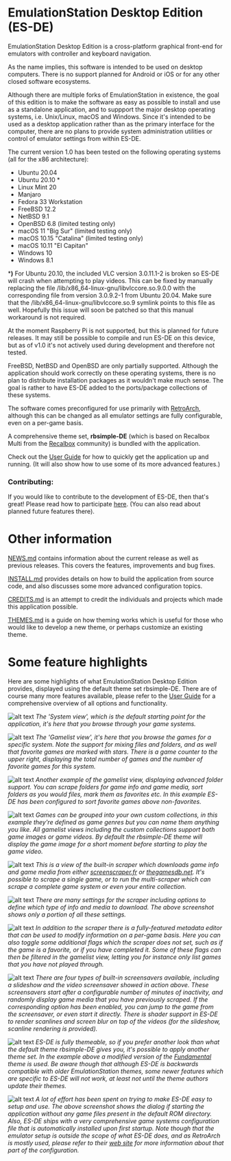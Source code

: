 EmulationStation Desktop Edition (ES-DE)
========================================

EmulationStation Desktop Edition is a cross-platform graphical front-end for emulators with controller and keyboard navigation.

As the name implies, this software is intended to be used on desktop computers. There is no support planned for Android or iOS or for any other closed software ecosystems.

Although there are multiple forks of EmulationStation in existence, the goal of this edition is to make the software as easy as possible to install and use as a standalone application, and to suppport the major desktop operating systems, i.e. Unix/Linux, macOS and Windows. Since it's intended to be used as a desktop application rather than as the primary interface for the computer, there are no plans to provide system administration utilities or control of emulator settings from within ES-DE.

The current version 1.0 has been tested on the following operating systems (all for the x86 architecture):

* Ubuntu 20.04
* Ubuntu 20.10 *
* Linux Mint 20
* Manjaro
* Fedora 33 Workstation
* FreeBSD 12.2
* NetBSD 9.1
* OpenBSD 6.8 (limited testing only)
* macOS 11 "Big Sur" (limited testing only)
* macOS 10.15 "Catalina" (limited testing only)
* macOS 10.11 "El Capitan"
* Windows 10
* Windows 8.1

***)** For Ubuntu 20.10, the included VLC version 3.0.11.1-2 is broken so ES-DE will crash when attempting to play videos. This can be fixed by manually replacing the file /lib/x86_64-linux-gnu/libvlccore.so.9.0.0 with the corresponding file from version 3.0.9.2-1 from Ubuntu 20.04. Make sure that the /lib/x86_64-linux-gnu/libvlccore.so.9 symlink points to this file as well. Hopefully this issue will soon be patched so that this manual workaround is not required.

At the moment Raspberry Pi is not supported, but this is planned for future releases. It may still be possible to compile and run ES-DE on this device, but as of v1.0 it's not actively used during development and therefore not tested.

FreeBSD, NetBSD and OpenBSD are only partially supported. Although the application should work correctly on these operating systems, there is no plan to distribute installation packages as it wouldn't make much sense. The goal is rather to have ES-DE added to the ports/package collections of these systems.

The software comes preconfigured for use primarily with [RetroArch](https://www.retroarch.com), although this can be changed as all emulator settings are fully configurable, even on a per-game basis.

A comprehensive theme set, **rbsimple-DE** (which is based on Recalbox Multi from the [Recalbox](https://www.recalbox.com) community) is bundled with the application.

Check out the [User Guide](USERGUIDE.md) for how to quickly get the application up and running. (It will also show how to use some of its more advanced features.)


### Contributing:

If you would like to contribute to the development of ES-DE, then that's great! Please read how to participate [here](CONTRIBUTING.md). (You can also read about planned future features there).


Other information
=================

[NEWS.md](NEWS.md) contains information about the current release as well as previous releases. This covers the features, improvements and bug fixes.

[INSTALL.md](INSTALL.md) provides details on how to build the application from source code, and also discusses some more advanced configuration topics.

[CREDITS.md](CREDITS.md) is an attempt to credit the individuals and projects which made this application possible.

[THEMES.md](THEMES.md) is a guide on how theming works which is useful for those who would like to develop a new theme, or perhaps customize an existing theme.

Some feature highlights
=======================

Here are some highlights of what EmulationStation Desktop Edition provides, displayed using the default theme set rbsimple-DE. There are of course many more features available, please refer to the [User Guide](USERGUIDE.md) for a comprehensive overview of all options and functionality.

![alt text](images/v1.0/es-de_v1.0_system_view.png "ES-DE System View")
_The 'System view', which is the default starting point for the application, it's here that you browse through your game systems._

![alt text](images/v1.0/es-de_v1.0_gamelist_view.png "ES-DE Gamelist View")
_The 'Gamelist view', it's here that you browse the games for a specific system. Note the support for mixing files and folders, and as well that favorite games are marked with stars. There is a game counter to the upper right, displaying the total number of games and the number of favorite games for this system._

![alt text](images/v1.0/es-de_v1.0_folder_support.png "ES-DE Folder Support")
_Another example of the gamelist view, displaying advanced folder support. You can scrape folders for game info and game media, sort folders as you would files, mark them as favorites etc. In this example ES-DE has been configured to sort favorite games above non-favorites._

![alt text](images/v1.0/es-de_v1.0_custom_collections.png "ES-DE Custom Collections")
_Games can be grouped into your own custom collections, in this example they're defined as game genres but you can name them anything you like. All gamelist views including the custom collections support both game images or game videos. By default the rbsimple-DE theme will display the game image for a short moment before starting to play the game video._

![alt text](images/v1.0/es-de_v1.0_scraper_running.png "ES-DE Scraper Running")
_This is a view of the built-in scraper which downloads game info and game media from either [screenscraper.fr](https://screenscraper.fr) or [thegamesdb.net](https://thegamesdb.net). It's possible to scrape a single game, or to run the multi-scraper which can scrape a complete game system or even your entire collection._

![alt text](images/v1.0/es-de_v1.0_scraper_settings.png "ES-DE Scraper Settings")
_There are many settings for the scraper including options to define which type of info and media to download. The above screenshot shows only a portion of all these settings._

![alt text](images/v1.0/es-de_v1.0_metadata_editor.png "ES-DE Metadata Editor")
_In addition to the scraper there is a fully-featured metadata editor that can be used to modify information on a per-game basis. Here you can also toggle some additional flags which the scraper does not set, such as if the game is a favorite, or if you have completed it. Some of these flags can then be filtered in the gamelist view, letting you for instance only list games that you have not played through._

![alt text](images/v1.0/es-de_v1.0_screensaver.png "ES-DE Screensaver")
_There are four types of built-in screensavers available, including a slideshow and the video screensaver showed in action above. These screensavers start after a configurable number of minutes of inactivity, and randomly display game media that you have previously scraped. If the corresponding option has been enabled, you can jump to the game from the screensaver, or even start it directly. There is shader support in ES-DE to render scanlines and screen blur on top of the videos (for the slideshow, scanline rendering is provided)._

![alt text](images/v1.0/es-de_v1.0_ui_theme_support.png "ES-DE Theme Support")
_ES-DE is fully themeable, so if you prefer another look than what the default theme rbsimple-DE gives you, it's possible to apply another theme set. In the example above a modified version of the [Fundamental](https://github.com/G-rila/es-theme-fundamental) theme is used. Be aware though that although ES-DE is backwards compatible with older EmulationStation themes, some newer features which are specific to ES-DE will not work, at least not until the theme authors update their themes._

![alt text](images/v1.0/es-de_v1.0_ui_easy_setup.png "ES-DE Easy Setup")
_A lot of effort has been spent on trying to make ES-DE easy to setup and use. The above screenshot shows the dialog if starting the application without any game files present in the default ROM directory. Also, ES-DE ships with a very comprehensive game systems configuration file that is automatically installed upon first startup. Note though that the emulator setup is outside the scope of what ES-DE does, and as RetroArch is mostly used, please refer to their [web site](https://www.retroarch.com) for more information about that part of the configuration._